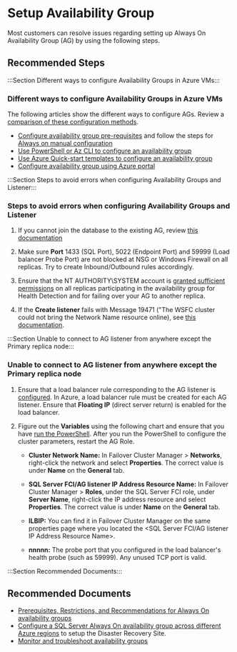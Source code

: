 <properties
	pageTitle="Setup Availability Group"
	description="Setup Availability Group" 
	ms.author="vadeveka,amamun,ujpat, vasivara"
	articleId="c66d04df-8a03-4bd1-aa29-3b813d3cacaf" 
	selfHelpType="Apollo" 
  supportTopicIds="cbc61367-a1a4-0071-698c-df2a9d7ab579" 
  productPesIds="14745,16342" 
	cloudEnvironments="public,fairfax,usnat,ussec,blackforest,mooncake" 
	ownershipId="AzureData_AzureSQLVM" 
/>
# Setup Availability Group

Most customers can resolve issues regarding setting up Always On Availability Group (AG) by using the following steps.


## **Recommended Steps**

:::Section Different ways to configure Availability Groups in Azure VMs:::
### Different ways to configure Availability Groups in Azure VMs

The following articles show the different ways to configure AGs. Review a [comparison of these configuration methods](https://docs.microsoft.com/azure/azure-sql/virtual-machines/windows/availability-group-overview#deployment).

* [Configure availability group pre-requisites](https://docs.microsoft.com/azure/azure-sql/virtual-machines/windows/availability-group-manually-configure-prerequisites-tutorial) and follow the steps for [Always on manual configuration](https://docs.microsoft.com/azure/azure-sql/virtual-machines/windows/availability-group-manually-configure-tutorial)
* [Use PowerShell or Az CLI to configure an availability group](https://docs.microsoft.com/azure/azure-sql/virtual-machines/windows/availability-group-az-commandline-configure?tabs=azure-cli)
* [Use Azure Quick-start templates to configure an availability group](https://docs.microsoft.com/azure/azure-sql/virtual-machines/windows/availability-group-quickstart-template-configure)
* [Configure availability group using Azure portal](https://docs.microsoft.com/azure/azure-sql/virtual-machines/windows/availability-group-azure-portal-configure?tabs=azure-cli)


:::Section Steps to avoid errors when configuring Availability Groups and Listener:::
### Steps to avoid errors when configuring Availability Groups and Listener

1. If you cannot join the database to the existing AG, review [this documentation](https://techcommunity.microsoft.com/t5/SQL-Server-Support/Create-Availability-Group-Fails-With-Error-35250-Failed-to-join/ba-p/317987)

1. Make sure **Port** 1433 (SQL Port), 5022 (Endpoint Port) and 59999 (Load balancer Probe Port) are not blocked at NSG or Windows Firewall on all replicas. Try to create Inbound/Outbound rules accordingly.
 
1. Ensure that the NT AUTHORITY\SYSTEM account is [granted sufficient permissions](https://support.microsoft.com/help/2847723/cannot-create-a-high-availability-group-in-microsoft-sql-server-2012) on all replicas participating in the availability group for Health Detection and for failing over your AG to another replica. 

1. If the **Create listener** fails with Message 19471 ("The WSFC cluster could not bring the Network Name resource online), see [this documentation](https://docs.microsoft.com/archive/blogs/alwaysonpro/create-listener-fails-with-message-the-wsfc-cluster-could-not-bring-the-network-name-resource-online).

:::Section Unable to connect to AG listener from anywhere except the Primary replica node:::
### Unable to connect to AG listener from anywhere except the Primary replica node

1. Ensure that a load balancer rule corresponding to the AG listener is [configured](https://docs.microsoft.com/azure/virtual-machines/windows/sql/virtual-machines-windows-portal-sql-availability-group-tutorial#add-backend-pool-for-the-availability-group-listener). In Azure, a load balancer rule must be created for each AG listener. Ensure that **Floating IP** (direct server return) is enabled for the load balancer.<br>

1. Figure out the **Variables** using the following chart and ensure that you have [run the PowerShell](https://docs.microsoft.com/azure/virtual-machines/windows/sql/virtual-machines-windows-portal-sql-availability-group-tutorial#configure-listener). After you run the PowerShell to configure the cluster parameters, restart the AG Role.
   * **Cluster Network Name:** In Failover Cluster Manager > **Networks**, right-click the network and select **Properties**. The correct value is under **Name** on the **General** tab.
   
   * **SQL Server FCI/AG listener IP Address Resource Name:** In Failover Cluster Manager > **Roles**, under the SQL Server FCI role, under **Server Name**, right-click the IP address resource and select **Properties**. The correct value is under **Name** on the **General** tab. 
   
   * **ILBIP:** You can find it in Failover Cluster Manager on the same properties page where you located the <SQL Server FCI/AG listener IP Address Resource Name>.
   
   * **nnnnn:** The probe port that you configured in the load balancer's health probe (such as 59999). Any unused TCP port is valid.
   

:::Section Recommended Documents:::
## **Recommended Documents**
* [Prerequisites, Restrictions, and Recommendations for Always On availability groups](https://docs.microsoft.com/sql/database-engine/availability-groups/windows/prereqs-restrictions-recommendations-always-on-availability?view=sql-server-ver15)
* [Configure a SQL Server Always On availability group across different Azure regions](https://docs.microsoft.com/azure/azure-sql/virtual-machines/windows/availability-group-manually-configure-multiple-regions) to setup the Disaster Recovery Site.
* [Monitor and troubleshoot availability groups](https://docs.microsoft.com/sql/database-engine/availability-groups/windows/always-on-availability-groups-troubleshooting-and-monitoring-guide?view=sql-server-ver15)
